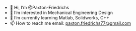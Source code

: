 - 👋 Hi, I’m @Paxton-Friedrichs
- 👀 I’m interested in Mechanical Engineering Design 
- 🌱 I’m currently learning Matlab, Solidworks, C++
- 📫 How to reach me email: paxton.friedrichs77@gmail.com

<!---
Paxton-Friedrichs/Paxton-Friedrichs is a ✨ special ✨ repository because its `README.md` (this file) appears on your GitHub profile.
You can click the Preview link to take a look at your changes.
--->
